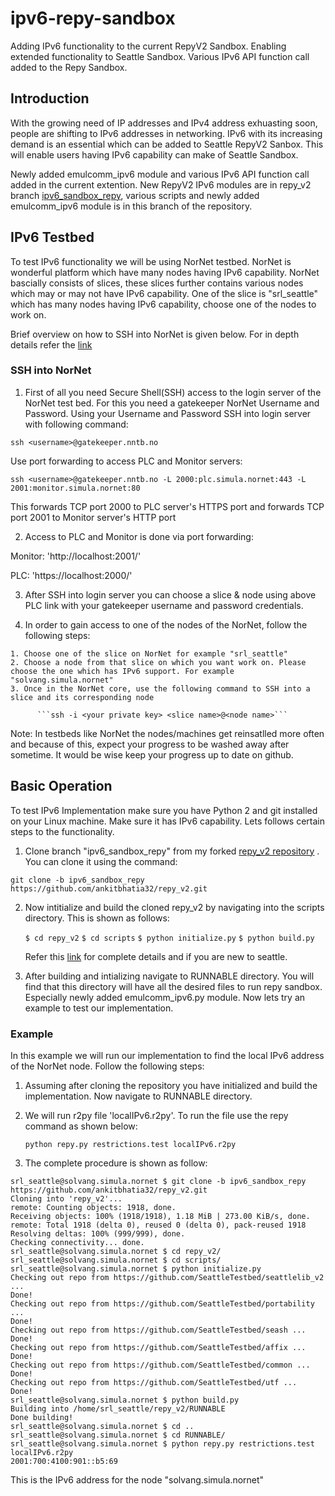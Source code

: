 # ipv6-repy-sandbox
Adding IPv6 functionality to the current RepyV2 Sandbox. Enabling extended functionality to Seattle Sandbox. Various IPv6 API function call added to the Repy Sandbox. 

## Introduction
With the growing need of IP addresses and IPv4 address exhuasting soon, people are shifting to IPv6 addresses in networking. IPv6 with its increasing demand is an essential which can be added to Seattle RepyV2 Sanbox. This will enable users having IPv6 capability can make of Seattle Sandbox.

Newly added emulcomm_ipv6 module and various IPv6 API function call added in the current extention. New RepyV2 IPv6 modules are in repy_v2 branch [ipv6_sandbox_repy](https://github.com/ankitbhatia32/repy_v2/tree/ipv6_sandbox_repy), various scripts and newly added emulcomm_ipv6 module is in this branch of the repository.

## IPv6 Testbed
To test IPv6 functionality we will be using NorNet testbed. NorNet is wonderful platform which have many nodes having IPv6 capability. NorNet bascially consists of slices, these slices further contains various nodes which may or may not have IPv6 capability. One of the slice is "srl_seattle" which has many nodes having IPv6 capability, choose one of the nodes to work on. 

Brief overview on how to SSH into NorNet is given below. For in depth details refer the [link](https://www.simula.no/file/simulasimula2130pdf/download)

### SSH into NorNet
  1. First of all you need Secure Shell(SSH) access to the login server of the NorNet test bed. For this you need a gatekeeper NorNet Username and Password. Using your Username and Password SSH into login server with following command:

  ```ssh <username>@gatekeeper.nntb.no```

  Use port forwarding to access PLC and Monitor servers:

  ```ssh <username>@gatekeeper.nntb.no -L 2000:plc.simula.nornet:443 -L 2001:monitor.simula.nornet:80```

  This forwards TCP port 2000 to PLC server's HTTPS port and forwards TCP port 2001 to Monitor server's HTTP port

  2. Access to PLC and Monitor is done via port forwarding:

  Monitor: 'http://localhost:2001/'

  PLC: 'https://localhost:2000/'

  3. After SSH into login server you can choose a slice & node using above PLC link with your gatekeeper username and password credentials.

  4. In order to gain access to one of the nodes of the NorNet, follow the following steps:

    1. Choose one of the slice on NorNet for example "srl_seattle"
    2. Choose a node from that slice on which you want work on. Please choose the one which has IPv6 support. For example              "solvang.simula.nornet"
    3. Once in the NorNet core, use the following command to SSH into a slice and its corresponding node
    
          ```ssh -i <your private key> <slice name>@<node name>```

Note: In testbeds like NorNet the nodes/machines get reinsatlled more often and because of this, expect your progress to be washed away after sometime. It would be wise keep your progress up to date on github. 

## Basic Operation
To test IPv6 Implementation make sure you have Python 2 and git installed on your Linux machine. Make sure it has IPv6 capability. Lets follows certain steps to the functionality.

1. Clone branch "ipv6_sandbox_repy" from my forked [repy_v2 repository](https://github.com/ankitbhatia32/repy_v2) . You can clone it using the command:

  ```git clone -b ipv6_sandbox_repy https://github.com/ankitbhatia32/repy_v2.git```

2. Now intitialize and build the cloned repy_v2 by navigating into the scripts directory. This is shown as follows:
    
    ```$ cd repy_v2```
    ```$ cd scripts```
    ```$ python initialize.py```
    ```$ python build.py```
  

   Refer this [link](https://seattle.poly.edu/wiki/RepyV2Tutorial) for complete details and if you are new to seattle.

3. After building and intializing navigate to RUNNABLE directory. You will find that this directory will have all the desired files to run repy sandbox. Especially newly added emulcomm_ipv6.py module. Now lets try an example to test our implementation.

### Example
In this example we will run our implementation to find the local IPv6 address of the NorNet node. Follow the following steps:
  1. Assuming after cloning the repository you have initialized and build the implementation. Now navigate to RUNNABLE directory. 
  2. We will run r2py file 'localIPv6.r2py'. To run the file use the repy command as shown below:

      ```python repy.py restrictions.test localIPv6.r2py```
      
  3. The complete procedure is shown as follow:

```
srl_seattle@solvang.simula.nornet $ git clone -b ipv6_sandbox_repy https://github.com/ankitbhatia32/repy_v2.git
Cloning into 'repy_v2'...
remote: Counting objects: 1918, done.
Receiving objects: 100% (1918/1918), 1.18 MiB | 273.00 KiB/s, done.
remote: Total 1918 (delta 0), reused 0 (delta 0), pack-reused 1918
Resolving deltas: 100% (999/999), done.
Checking connectivity... done.
srl_seattle@solvang.simula.nornet $ cd repy_v2/
srl_seattle@solvang.simula.nornet $ cd scripts/
srl_seattle@solvang.simula.nornet $ python initialize.py 
Checking out repo from https://github.com/SeattleTestbed/seattlelib_v2 ...
Done!
Checking out repo from https://github.com/SeattleTestbed/portability ...
Done!
Checking out repo from https://github.com/SeattleTestbed/seash ...
Done!
Checking out repo from https://github.com/SeattleTestbed/affix ...
Done!
Checking out repo from https://github.com/SeattleTestbed/common ...
Done!
Checking out repo from https://github.com/SeattleTestbed/utf ...
Done!
srl_seattle@solvang.simula.nornet $ python build.py 
Building into /home/srl_seattle/repy_v2/RUNNABLE
Done building!
srl_seattle@solvang.simula.nornet $ cd ..
srl_seattle@solvang.simula.nornet $ cd RUNNABLE/
srl_seattle@solvang.simula.nornet $ python repy.py restrictions.test localIPv6.r2py 
2001:700:4100:901::b5:69
```
    
This is the IPv6 address for the node "solvang.simula.nornet"





